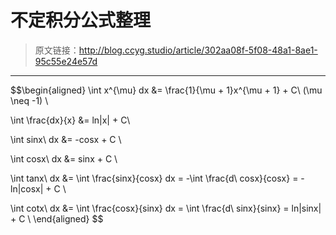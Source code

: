 # 不定积分公式整理

[annotation]: <id> (302aa08f-5f08-48a1-8ae1-95c55e24e57d)
[annotation]: <status> (public)
[annotation]: <create_time> (2019-04-26 22:57:55)
[annotation]: <category> (数学理论)
[annotation]: <tags> (微积分)
[annotation]: <comments> (true)

> 原文链接：<http://blog.ccyg.studio/article/302aa08f-5f08-48a1-8ae1-95c55e24e57d>

---
$$\begin{aligned}
\int x^{\mu} dx 
&= \frac{1}{\mu + 1}x^{\mu + 1} + C\ (\mu \neq -1) \\

\int \frac{dx}{x} &= ln|x| + C\\

\int sinx\ dx &= -cosx + C \\

\int cosx\ dx &= sinx + C \\

\int tanx\ dx
&= \int \frac{sinx}{cosx} dx 
= -\int \frac{d\ cosx}{cosx}
= - ln|cosx| + C \\

\int cotx\ dx
&= \int \frac{cosx}{sinx} dx
= \int \frac{d\ sinx}{sinx}
= ln|sinx| + C \\
\end{aligned}
$$

